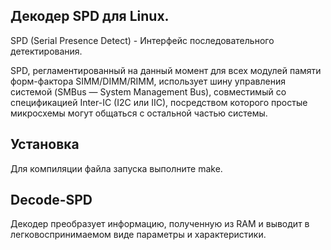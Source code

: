 Декодер SPD для Linux. 
-------------

SPD (Serial Presence Detect) - Интерфейс последовательного детектирования.

SPD, регламентированный на данный момент для всех модулей памяти
форм-фактора SIMM/DIMM/RIMM,
использует шину управления системой (SMBus — System Management Bus),
совместимый со спецификацией Inter-IC (I2C или IIC),
посредством которого простые микросхемы могут общаться с остальной частью системы.

Установка
-------------

Для компиляции файла запуска выполните make.

Decode-SPD
-------------

Декодер преобразует информацию, полученную из RAM
и выводит в легковоспринимаемом виде параметры и характеристики.
